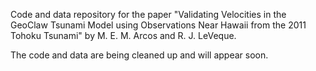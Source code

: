 
Code and data repository for the paper "Validating Velocities in the GeoClaw
Tsunami Model using Observations Near Hawaii from the 2011 Tohoku Tsunami"
by M. E. M. Arcos and R. J. LeVeque.

The code and data are being cleaned up and will appear soon.

